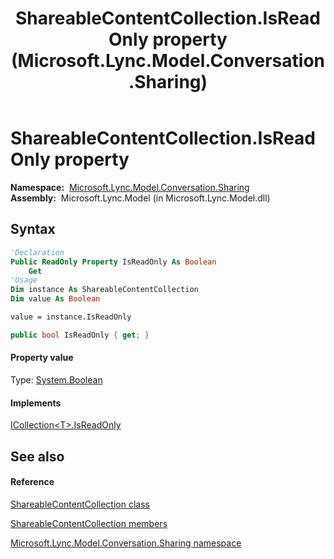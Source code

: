 ﻿---
title: ShareableContentCollection.IsReadOnly property  (Microsoft.Lync.Model.Conversation.Sharing)
TOCTitle: 'IsReadOnly property '
ms:assetid: P:Microsoft.Lync.Model.Conversation.Sharing.ShareableContentCollection.IsReadOnly_DI_3_UC_OCS14MrefLyncWPF
ms:mtpsurl: https://msdn.microsoft.com/en-us/library/microsoft.lync.model.conversation.sharing.shareablecontentcollection.isreadonly_di_3_uc_ocs14mreflyncwpf(v=office.15)
ms:contentKeyID: 48595272
ms.date: 07/28/2014
mtps_version: v=office.15
f1_keywords:
- Microsoft.Lync.Model.Conversation.Sharing.ShareableContentCollection.IsReadOnly
dev_langs:
- CSharp
- JScript
- VB
- other
---

# ShareableContentCollection.IsReadOnly property

**Namespace:**  [Microsoft.Lync.Model.Conversation.Sharing](microsoft-lync-model-conversation-sharing-namespace_2.md)  
**Assembly:**  Microsoft.Lync.Model (in Microsoft.Lync.Model.dll)

## Syntax

``` vb
'Declaration
Public ReadOnly Property IsReadOnly As Boolean
    Get
'Usage
Dim instance As ShareableContentCollection
Dim value As Boolean

value = instance.IsReadOnly
```

``` csharp
public bool IsReadOnly { get; }
```

#### Property value

Type: [System.Boolean](http://msdn2.microsoft.com/en-us/library/a28wyd50)  

#### Implements

[ICollection\<T\>.IsReadOnly](http://msdn2.microsoft.com/en-us/library/0cfatk9t)  

## See also

#### Reference

[ShareableContentCollection class](shareablecontentcollection-class-microsoft-lync-model-conversation-sharing_2.md)

[ShareableContentCollection members](shareablecontentcollection-members-microsoft-lync-model-conversation-sharing_2.md)

[Microsoft.Lync.Model.Conversation.Sharing namespace](microsoft-lync-model-conversation-sharing-namespace_2.md)

